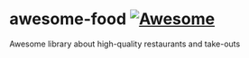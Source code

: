 # awesome-food [![Awesome](https://awesome.re/badge.svg)](https://awesome.re)
Awesome library about high-quality restaurants and take-outs
